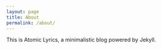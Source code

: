 ```yaml
---
layout: page
title: About
permalink: /about/
---
```


This is Atomic Lyrics, a minimalistic blog powered by Jekyll.
